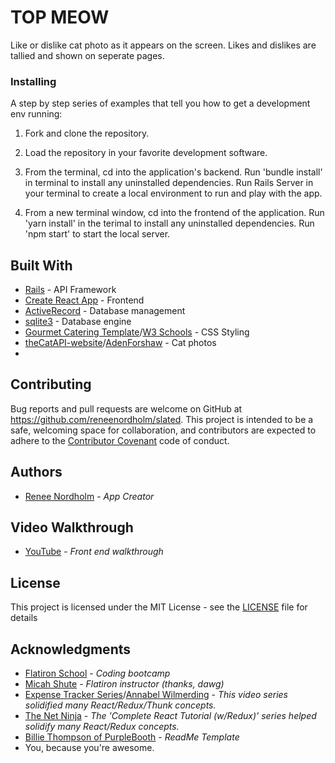 # TOP MEOW

Like or dislike cat photo as it appears on the screen.  Likes and dislikes are tallied and shown on seperate pages.

### Installing

A step by step series of examples that tell you how to get a development env running:

1. Fork and clone the repository.

2. Load the repository in your favorite development software.

3. From the terminal, cd into the application's backend.  Run 'bundle install' in terminal to install any uninstalled dependencies.  Run Rails Server in your terminal to create a local environment to run and play with the app. 

4. From a new terminal window, cd into the frontend of the application.  Run 'yarn install' in the terimal to install any uninstalled dependencies.  Run 'npm start' to start the local server.

## Built With

* [Rails](https://github.com/rails/rails) - API Framework
* [Create React App](https://github.com/facebook/create-react-app) - Frontend
* [ActiveRecord](https://rubygems.org/gems/activerecord) - Database management
* [sqlite3](https://rubygems.org/gems/sqlite3) - Database engine
* [Gourmet Catering Template](https://www.w3schools.com/w3css/tryit.asp?filename=tryw3css_templates_gourmet_catering&stacked=h)/[W3 Schools](https://www.w3schools.com/w3css/w3css_templates.asp) - CSS Styling
* [theCatAPI-website](https://github.com/adenforshaw/thecatapi-website)/[AdenForshaw](https://github.com/AdenForshaw) - Cat photos
* 

## Contributing

Bug reports and pull requests are welcome on GitHub at https://github.com/reneenordholm/slated. This project is intended to be a safe, welcoming space for collaboration, and contributors are expected to adhere to the [Contributor Covenant](https://www.contributor-covenant.org/) code of conduct.

## Authors

* [Renee Nordholm](https://github.com/reneenordholm) - *App Creator*

## Video Walkthrough

* [YouTube](https://youtu.be/6kxpRVOcgq4) - *Front end walkthrough*

## License

This project is licensed under the MIT License - see the [LICENSE](LICENSE) file for details

## Acknowledgments

* [Flatiron School](https://flatironschool.com/) - *Coding bootcamp*
* [Micah Shute](https://github.com/micahshute) - *Flatiron instructor (thanks, dawg)*
* [Expense Tracker Series](https://www.youtube.com/playlist?list=PL4DoqEkMq3aiGtvPSJWK7uY-4ShmAH-So)/[Annabel Wilmerding](https://github.com/Awilmerding1) - *This video series solidified many React/Redux/Thunk concepts.*
* [The Net Ninja](https://www.youtube.com/channel/UCW5YeuERMmlnqo4oq8vwUpg) - *The 'Complete React Tutorial (w/Redux)' series helped solidify many React/Redux concepts.*
* [Billie Thompson of PurpleBooth](https://github.com/PurpleBooth) - *ReadMe Template*
* You, because you're awesome. 